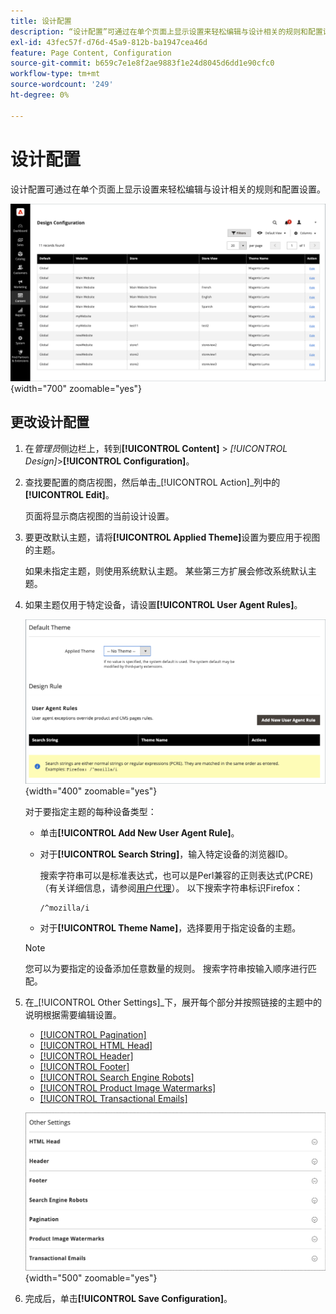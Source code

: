 ```yaml
---
title: 设计配置
description: “设计配置”可通过在单个页面上显示设置来轻松编辑与设计相关的规则和配置设置。
exl-id: 43fec57f-d76d-45a9-812b-ba1947cea46d
feature: Page Content, Configuration
source-git-commit: b659c7e1e8f2ae9883f1e24d8045d6dd1e90cfc0
workflow-type: tm+mt
source-wordcount: '249'
ht-degree: 0%

---
```


# 设计配置

设计配置可通过在单个页面上显示设置来轻松编辑与设计相关的规则和配置设置。

![设计配置页](./assets/configuration.png){width="700" zoomable="yes"}

## 更改设计配置

1. 在&#x200B;_管理员_&#x200B;侧边栏上，转到&#x200B;**[!UICONTROL Content]** > _[!UICONTROL Design]_>**[!UICONTROL Configuration]**。

1. 查找要配置的商店视图，然后单击&#x200B;_[!UICONTROL Action]_列中的&#x200B;**[!UICONTROL Edit]**。

   页面将显示商店视图的当前设计设置。

1. 要更改默认主题，请将&#x200B;**[!UICONTROL Applied Theme]**&#x200B;设置为要应用于视图的主题。

   如果未指定主题，则使用系统默认主题。 某些第三方扩展会修改系统默认主题。

1. 如果主题仅用于特定设备，请设置&#x200B;**[!UICONTROL User Agent Rules]**。

   ![用户代理规则](./assets/configuration-user-agent-rules.png){width="400" zoomable="yes"}

   对于要指定主题的每种设备类型：

   - 单击&#x200B;**[!UICONTROL Add New User Agent Rule]**。

   - 对于&#x200B;**[!UICONTROL Search String]**，输入特定设备的浏览器ID。

     搜索字符串可以是标准表达式，也可以是Perl兼容的正则表达式(PCRE)（有关详细信息，请参阅[用户代理](https://en.wikipedia.org/wiki/User_agent)）。 以下搜索字符串标识Firefox：

         /^mozilla/i
     
   - 对于&#x200B;**[!UICONTROL Theme Name]**，选择要用于指定设备的主题。

   >[!NOTE]
   >
   >您可以为要指定的设备添加任意数量的规则。 搜索字符串按输入顺序进行匹配。

1. 在&#x200B;_[!UICONTROL Other Settings]_下，展开每个部分并按照链接的主题中的说明根据需要编辑设置。

   - [[!UICONTROL Pagination]](../catalog/navigation-product-listings.md#pagination-controls)
   - [[!UICONTROL HTML Head]](page-setup.md#html-head)
   - [[!UICONTROL Header]](page-setup.md#header)
   - [[!UICONTROL Footer]](page-setup.md#footer)
   - [[!UICONTROL Search Engine Robots]](../merchandising-promotions/seo-overview.md#search-engine-robots)
   - [[!UICONTROL Product Image Watermarks]](../catalog/product-image.md#watermarks)
   - [[!UICONTROL Transactional Emails]](../systems/email-templates.md#configure-email-templates)

   ![影响设计的其他设置](./assets/configuration-other-settings.png){width="500" zoomable="yes"}

1. 完成后，单击&#x200B;**[!UICONTROL Save Configuration]**。
